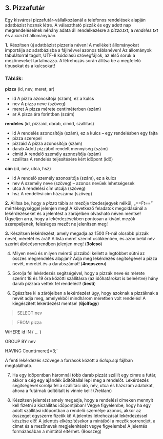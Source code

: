 ## **3. Pizzafutár**

   Egy kisvárosi pizzafutár-vállalkozásnál a telefonos rendelések alapján adatbázist hoznak 
létre. A választható pizzák és egy adott nap megrendeléseinek néhány adata áll rendelkezésre 
a *pizza.txt,* a *rendeles.txt* és a *cim.txt* állományban.

**1.** Készítsen  új  adatbázist  pizzeria  néven!  A  mellékelt  állományokat  importálja 
az adatbázisba  a  fájlnévvel  azonos  táblanéven!  Az  állományok  tabulátorral  tagolt, 
UTF-8 kódolású szövegfájlok, az első soruk a mezőneveket tartalmazza. A létrehozás során 
állítsa be a megfelelő típusokat és a kulcsokat!

### **Táblák:**
**pizza** (id, nev, meret, ar) 
- id  A pizza azonosítója (szám), ez a kulcs 
- nev  A pizza neve (szöveg) 
- meret  A pizza mérete centiméterben (szám) 
- ar  A pizza ára forintban (szám)

**rendeles** (id, pizzaid, darab, cimid, szallitas) 
- id  A rendelés azonosítója (szám), ez a kulcs – egy rendelésben egy fajta 
- pizza szerepel 
- pizzaid  A pizza azonosítója (szám) 
- darab  Adott pizzából rendelt mennyiség (szám) 
- cimid  A rendelő személy azonosítója (szám) 
- szallitas  A rendelés teljesítésére kért időpont (idő)

**cim** (id, nev, utca, hsz) 
- id  A rendelő személy azonosítója (szám), ez a kulcs 
- nev  A személy neve (szöveg) – azonos nevűek lehetségesek 
- utca  A rendelési cím utcája (szöveg) 
- hsz  A rendelési cím házszáma (szöveg)

**2.**  Állítsa be, hogy a *pizza* tábla ar mezője tizedesjegyek nélkül, „==Ft==” mértékegységgel jelenjen 
meg! 
A következő feladatok megoldásánál a lekérdezéseket és a jelentést a zárójelben olvasható 
néven mentse! Ügyeljen arra, hogy a lekérdezésekben pontosan a kívánt mezők szerepeljenek, 
felesleges mezőt ne jelenítsen meg!

**3.**  Készítsen lekérdezést, amely megadja az 1500 Ft-nál olcsóbb pizzák nevét, méretét és árát! 
A lista méret szerint csökkenően, és azon belül név szerint ábécésorrendben jelenjen meg! 
(**3olcso**) 

4.  Milyen nevű és milyen méretű pizzából kellett a legtöbbet sütni az összes megrendelés 
alapján?  Adja  meg  lekérdezés  segítségével  a  pizza  nevét,  méretét  és  a  darabszámát! 
(**4nepszeru**)

5.  Sorolja fel lekérdezés segítségével, hogy a pizzák neve és mérete szerint 18 és 19 óra közötti 
szállításra (az időhatárokat is beleértve) hány darab pizzára vettek fel rendelést! (**5esti**)

6.  Egészítse ki a zárójelben a lekérdezést úgy, hogy azoknak a pizzáknak a nevét adja meg, 
amelyekből  mindhárom  méretben  volt  rendelés!  A  kiegészített  lekérdezést  mentse! 
(**6jolfogy**)

> SELECT nev 

> FROM pizza

WHERE id IN ( ... ) 

GROUP BY nev 

HAVING Count(meret)=3;`

A fenti lekérdezés szövege a források között a *6alap.sql* fájlban megtalálható.

7.  Ha egy időpontban háromnál több darab pizzát szállít egy címre a futár, akkor a cég egy 
ajándék üdítőitallal lepi meg a rendelőt. Lekérdezés segítségével sorolja fel a szállítási idő, 
név, utca és házszám adatokat, ahova a futárnak üdítőitalt is vinnie kell! (7reklam)

8.  Készítsen  jelentést  amely  megadja,  hogy  a  rendelési  címeken  mennyit  kell  fizetni 
a kiszállítás  időpontjában!  Vegye  figyelembe,  hogy  ha  egy  adott  szállítási  időpontban 
a rendelő személye azonos, akkor az összeget egyszerre fizetik ki! A jelentés létrehozását 
lekérdezéssel készítse elő! A jelentés elkészítésekor a mintából a mezők sorrendjét, a címet 
és a mezőnevek megjelenítését vegye figyelembe! A jelentés formázásában a mintától 
eltérhet. (8osszeg)